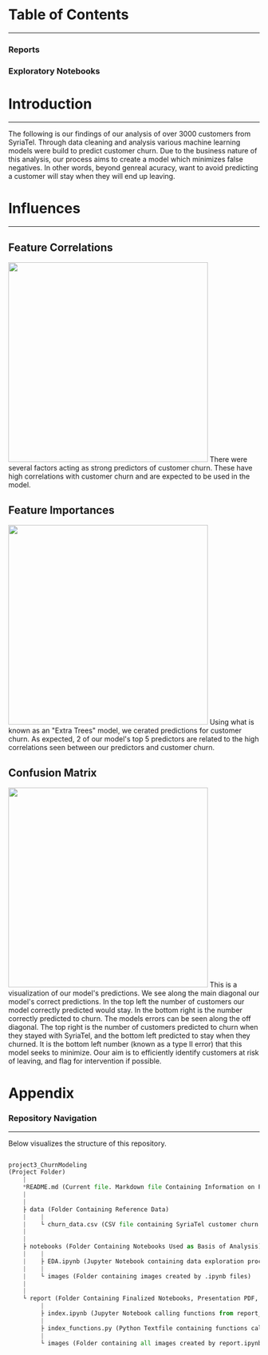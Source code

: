 # Table of Contents
___
### Reports
<!-- - [Factors Influencing Homesale Prices in King County Area](./notebooks/reports/index.ipynb)
- [Presentation](./reports/King_County_Home_Sales.pdf) -->

### Exploratory Notebooks
<!-- - [Data Cleanup and Exploration](./notebooks/exploratory/notebooks/EDA.ipynb)
- [Influence of Waterfront and Porches on Homesale Price](./notebooks/exploratory/eda/andrew_PR_EDA.ipynb) -->

# Introduction
___
The following is our findings of our analysis of over 3000 customers from SyriaTel. Through data cleaning and analysis various machine learning models were build to predict customer churn. Due to the business nature of this analysis, our process aims to create a model which minimizes false negatives. In other words, beyond genreal acuracy, want to avoid predicting a customer will stay when they will end up leaving. 

# Influences
___

## Feature Correlations
<img src = ./reports/imageses/Feature_corr.png width= 400px>
There were several factors acting as strong predictors of customer churn. These have high correlations with customer churn and are expected to be used in the model.

## Feature Importances
<img src = ./reports/imageses/Feature_importance.png width= 400px>
Using what is known as an "Extra Trees" model, we cerated predictions for customer churn. As expected, 2 of our model's top 5 predictors are related to the high correlations seen between our predictors and customer churn.

## Confusion Matrix
<img src = ./reports/imageses/et_confusion_matrix.png width= 400px>
This is a visualization of our model's predictions. We see along the main diagonal our model's correct predictions. In the top left the number of customers our model correctly predicted would stay. In the bottom right is the number correctly predicted to churn.
The models errors can be seen along the off diagonal. The top right is the number of customers predicted to churn when they stayed with SyriaTel, and the bottom left predicted to stay when they churned.
It is the bottom left number (known as a type II error) that this model seeks to minimize. Oour aim is to efficiently identify customers at risk of leaving, and flag for intervention if possible.





# Appendix
### Repository Navigation
___
Below visualizes the structure of this repository.
```python

project3_ChurnModeling
(Project Folder)
    |
    *README.md (Current file. Markdown file Containing Information on Project Purpose, Process, and Findings)
    |
    |       
    ├ data (Folder Containing Reference Data)
    |    |
    |    └ churn_data.csv (CSV file containing SyriaTel customer churn data)
    |
    |
    ├ notebooks (Folder Containing Notebooks Used as Basis of Analysis)
    |    |
    |    ├ EDA.ipynb (Jupyter Notebook containing data exploration process, initial model development, and creation of visualizations)
    |    |
    |    └ images (Folder containing images created by .ipynb files)
    |
    |
    └ report (Folder Containing Finalized Notebooks, Presentation PDF, and Visualizations)
         |
         ├ index.ipynb (Jupyter Notebook calling functions from report_functions.py that import and clean data. Further functions are called that create model and visualizations)
         |
         ├ index_functions.py (Python Textfile containing functions called in report.ipynb)
         |
         └ images (Folder containing all images created by report.ipynb used in final presentation)
    
```
